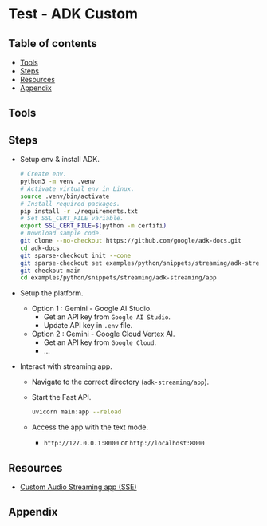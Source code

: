 <!-- omit in toc -->
# Test - ADK Custom

<!-- omit in toc -->
## Table of contents

- [Tools](#tools)
- [Steps](#steps)
- [Resources](#resources)
- [Appendix](#appendix)

## Tools

## Steps

- Setup env & install ADK.

  ``` bash
  # Create env.
  python3 -m venv .venv
  # Activate virtual env in Linux.
  source .venv/bin/activate
  # Install required packages.
  pip install -r ./requirements.txt
  # Set SSL_CERT_FILE variable.
  export SSL_CERT_FILE=$(python -m certifi)
  # Download sample code.
  git clone --no-checkout https://github.com/google/adk-docs.git
  cd adk-docs
  git sparse-checkout init --cone
  git sparse-checkout set examples/python/snippets/streaming/adk-streaming
  git checkout main
  cd examples/python/snippets/streaming/adk-streaming/app
  ```

- Setup the platform.
  - Option 1 : Gemini - Google AI Studio.
    - Get an API key from `Google AI Studio`.
    - Update API key in `.env` file.
  - Option 2 : Gemini - Google Cloud Vertex AI.
    - Get an API key from `Google Cloud`.
    - ...

- Interact with streaming app.
  - Navigate to the correct directory (`adk-streaming/app`).
  - Start the Fast API.

    ``` bash
    uvicorn main:app --reload
    ```
  
  - Access the app with the text mode.
    - `http://127.0.0.1:8000` or `http://localhost:8000`

## Resources

- [Custom Audio Streaming app (SSE)](https://google.github.io/adk-docs/streaming/custom-streaming/)

## Appendix

